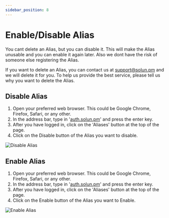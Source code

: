 ```yaml
---
sidebar_position: 8
---
```


# Enable/Disable Alias

You cant delete an Alias, but you can disable it. This will make the Alias unusable and you can enable it again later. Also we dont have the risk of someone else registering the Alias.

If you want to delete an Alias, you can contact us at [support@solun.pm](mailto:support@solun.pm) and we will delete it for you. To help us provide the best service, please tell us why you want to delete the Alias.

## Disable Alias

1. Open your preferred web browser. This could be Google Chrome, Firefox, Safari, or any other.
2. In the address bar, type in '[auth.solun.pm](https://auth.solun.pm)' and press the enter key.
3. After you have logged in, click on the 'Aliases' button at the top of the page.
4. Click on the Disable button of the Alias you want to disable.

![Disable Alias](/img/disablealias.png)


## Enable Alias

1. Open your preferred web browser. This could be Google Chrome, Firefox, Safari, or any other.
2. In the address bar, type in '[auth.solun.pm](https://auth.solun.pm)' and press the enter key.
3. After you have logged in, click on the 'Aliases' button at the top of the page.
4. Click on the Enable button of the Alias you want to Enable.

![Enable Alias](/img/enablealias.png)